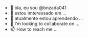 - 👋 ola, eu sou @bnzada041
- 👀 estou imteressado em ...
- 🌱 atualmente estou aprendendo ...
- 💞️ I’m looking to collaborate on ...
- 📫 How to reach me ...

<!---
bnzada041/bnzada041 is a ✨ special ✨ repository because its `README.md` (this file) appears on your GitHub profile.
You can click the Preview link to take a look at your changes.
--->
